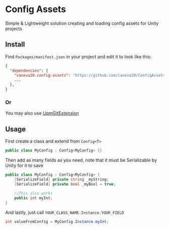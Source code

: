 # Config Assets
Simple &amp; Lightweight solution creating and loading config assets for Unity projects

## Install

Find `Packages/manifest.json` in your project and edit it to look like this:
```json
{
  "dependencies": {
    "caneva20.config-assets": "https://github.com/caneva20/ConfigAssets.git#0.1.0-preview.1",
    ...
  },
}
```
### Or
You may also use [UpmGitExtension](https://github.com/mob-sakai/UpmGitExtension)


## Usage
First create a class and extend from `Config<T>`

```C#
public class MyConfig : Config<MyConfig> {}
```

Then add as many fields as you need, note that it must be Serializable by Unity for it to save

```C#
public class MyConfig : Config<MyConfig> {
    [SerializeField] private string _myString;
    [SerializeField] private bool _myBool = true;
    
    //This also works
    public int myInt;
}
```

And lastly, just call `YOUR_CLASS_NAME.Instance.YOUR_FIELD`

``` C#
int valueFromConfig = MyConfig.Instance.myInt;
```
